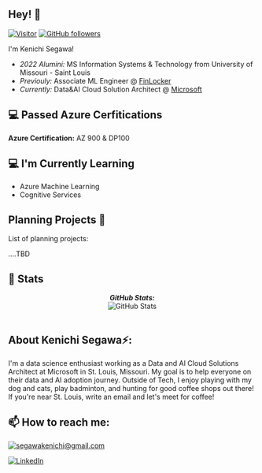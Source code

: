 <h2>Hey! 👋</h2>
<!-- <h2 align='center'>Kenichi @ kenichi-segawa</h2>
<p align='center'><b>Graduate Student at University of Missouri - Saint Louis</b></p> -->

[![Visitor](https://visitor-badge.laobi.icu/badge?page_id=kenichi-segawa.kenichi-segawa)](https://github.com/kenichi-segawa) [![GitHub followers](https://img.shields.io/github/followers/kenichi-segawa.svg?style=social&label=Follow)](https://github.com/kenichi-segawa?tab=followers)

I'm Kenichi Segawa! 
- <i>2022 Alumini:</i> MS Information Systems & Technology from University of Missouri - Saint Louis
- <i>Previouly:</i> Associate ML Engineer @ [FinLocker](https://finlocker.com/about-finlocker/) 
- <i>Currently:</i> Data&AI Cloud Solution Architect @ [Microsoft](https://azure.microsoft.com/en-us/)

<h2>💻 Passed Azure Cerfitications</h2>

__Azure Certification:__
AZ 900 & DP100

<h2>💻 I'm Currently Learning</h2>

- Azure Machine Learning
- Cognitive Services

<h2>Planning Projects 💯</h2>

List of planning projects:

....TBD

<!-- __Check out my GitHub repository:__

<div>
  <p>
    <a href="https://github.com/kenichi-segawa/PyCalendly">
      <img src="https://github-readme-stats.vercel.app/api/pin/?username=kenichi-segawa&repo=PyCalendly" alt="GitHub Stats" />
    </a>
    <a href="https://github.com/kenichi-segawa/100MLProjects">
      <img src="https://github-readme-stats.vercel.app/api/pin/?username=kenichi-segawa&repo=100MLProjects" alt="GitHub Stats" />
    </a>
  </p>
</div> -->

<h2>👀 Stats</h2>

<div>
<!--   <p align="center">
    <b><em>Now listening to:</em></b> <br/>
    <img src="https://spotify-github-profile.vercel.app/api/view?uid=lakshmanan.meiyappan&cover_image=true&theme=novatorem" alt="Now Listenting to" />
  </p> -->
  
  <p align="center">
  <b><em>GitHub Stats:</em></b> <br/>
    <img src="https://github-readme-stats.vercel.app/api?username=kenichi-segawa&show_icons=true" alt="GitHub Stats" /> <br/><br/>
  </p>
</div>

<h2> About Kenichi Segawa⚡:</h2>

I'm a data science enthusiast working as a Data and AI Cloud Solutions Architect at Microsoft in St. Louis, Missouri. My goal is to help everyone on their data and AI adoption journey. Outside of Tech, I enjoy playing with my dog and cats, play badminton, and hunting for good coffee shops out there! If you're near St. Louis, write an email and let's meet for coffee!


<h2>📫 How to reach me:</h2>


<a href="mailto:segawakenichi@gmail.com">![segawakenichi@gmail.com](https://img.shields.io/badge/Gmail-D14836?style=for-the-badge&logo=gmail&logoColor=white)</a> 

<a href="https://www.linkedin.com/in/kenichi-segawa/">![LinkedIn](https://img.shields.io/badge/LinkedIn-0077B5?style=for-the-badge&logo=linkedin&logoColor=white)</a>



<!--
**kenichi-segawa/kenichi-segawa** is a ✨ _special_ ✨ repository because its `README.md` (this file) appears on your GitHub profile.

Here are some ideas to get you started:

- 🔭 I’m currently working on ...
- 🌱 I’m currently learning ...
- 👯 I’m looking to collaborate on ...
- 🤔 I’m looking for help with ...
- 💬 Ask me about ...
- 📫 How to reach me: ...
- 😄 Pronouns: ...
- ⚡ Fun fact: ...
-->
